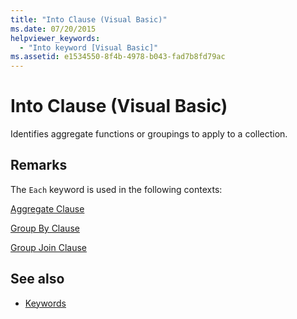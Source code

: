 ```yaml
---
title: "Into Clause (Visual Basic)"
ms.date: 07/20/2015
helpviewer_keywords: 
  - "Into keyword [Visual Basic]"
ms.assetid: e1534550-8f4b-4978-b043-fad7b8fd79ac
---
```

# Into Clause (Visual Basic)
Identifies aggregate functions or groupings to apply to a collection.  
  
## Remarks  
 The `Each` keyword is used in the following contexts:  
  
 [Aggregate Clause](../../../visual-basic/language-reference/queries/aggregate-clause.md)  
  
 [Group By Clause](../../../visual-basic/language-reference/queries/group-by-clause.md)  
  
 [Group Join Clause](../../../visual-basic/language-reference/queries/group-join-clause.md)  
  
## See also

- [Keywords](../../../visual-basic/language-reference/keywords/index.md)
